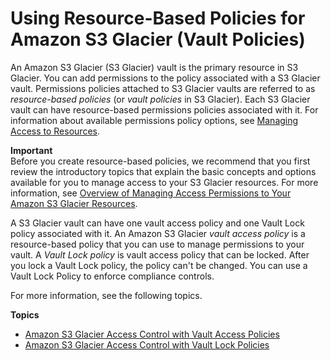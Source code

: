 # Using Resource\-Based Policies for Amazon S3 Glacier \(Vault Policies\)<a name="access-control-resource-based"></a>

An Amazon S3 Glacier \(S3 Glacier\) vault is the primary resource in S3 Glacier\. You can add permissions to the policy associated with a S3 Glacier vault\. Permissions policies attached to S3 Glacier vaults are referred to as *resource\-based policies* \(or *vault policies* in S3 Glacier\)\. Each S3 Glacier vault can have resource\-based permissions policies associated with it\.  For information about available permissions policy options, see [Managing Access to Resources](access-control-overview.md#access-control-manage-access-intro)\.

 

**Important**  
Before you create resource\-based policies, we recommend that you first review the introductory topics that explain the basic concepts and options available for you to manage access to your S3 Glacier resources\. For more information, see [Overview of Managing Access Permissions to Your Amazon S3 Glacier Resources](access-control-overview.md)\.

A S3 Glacier vault can have one vault access policy and one Vault Lock policy associated with it\. An Amazon S3 Glacier *vault access policy* is a resource\-based policy that you can use to manage permissions to your vault\. A *Vault Lock policy* is vault access policy that can be locked\. After you lock a Vault Lock policy, the policy can't be changed\. You can use a Vault Lock Policy to enforce compliance controls\.

For more information, see the following topics\.

**Topics**
+ [Amazon S3 Glacier Access Control with Vault Access Policies](vault-access-policy.md)
+ [Amazon S3 Glacier Access Control with Vault Lock Policies](vault-lock-policy.md)